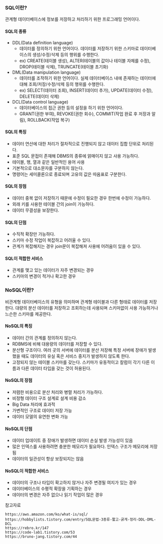 ### SQL이란? 
관계형 데이터베이스에 정보를 저장하고 처리하기 위한 프로그래밍 언어이다.

#### SQL의 종류
- DDL(Data definition language)
  - 데이터를 정의하기 위한 언어이다. 데이터를 저장하기 위한 스키마로 데이터베이스의 생성/수정/삭제 등의 행위를 수행한다.
  - ex) CREATE(테이블 생성), ALTER(테이블의 값이나 테이블 자체를 수정), DROP(테이블 삭제), TRUNCATE(테이블 초기화)
- DML(Data manipulation language)
  - 데이터를 조작하기 위한 언어이다. 실제 데이터베이스 내에 존재하는 데이터에 대해 조회/저장/수정/삭제 등의 행위를 수행한다.
  - ex) SELECT(데이터 조회), INSERT(데이터 추가), UPDATE(데이터 수정), DELETE(데이터 삭제)
- DCL(Data control language)
  - 데이터베이스의 접근 권한 등의 설정을 하기 위한 언어이다.
  - GRANT(권한 부여), REVOKE(권한 회수), COMMIT(작업 완료 후 저장과 알림), ROLLBACK(작업 복구)
  
#### SQL의 특징
- 데이터 연산에 대한 처리가 절차적으로 진행되지 않고 데이터 집합 단위로 처리된다.
- 표준 SQL 문접이 존재해 DBMS의 종류에 얽매이지 않고 사용 가능하다.
- 테이블, 행, 열과 같은 일반적인 용어 사용
- 기본적으로 대소문자를 구분하지 않는다.
- 명령어는 세미콜론으로 종료되며 고유의 값은 따옴표로 구분한다.
  
#### SQL의 장점
- 데이터 중복 없이 저장하기 때문에 수정이 필요한 경우 한번에 수정이 가능하다.
- 외래 키를 사용한 테이블 간의 join이 가능하다.
- 데이터 무결성을 보장한다.

#### SQL의 단점
- 수직적 확장만 가능하다.
- 스키마 수정 작업이 복잡하고 어려울 수 있다.
- 관계가 복잡해지는 경우 join문이 복잡해져 사용에 어려움이 있을 수 있다.

#### SQL이 적합한 서비스
- 관계를 맺고 있는 데이터가 자주 변경되는 경우
- 스키마의 변경이 적거나 확고한 경우
  
### NoSQL이란?
비관계형 데이터베이스의 유형을 의미하며 관계형 테이블과 다른 형태로 데이터를 저장한다. 대량의 분산 데이터를 저장하고 조회하는데 사용되며 스키마없이 사용 가능하거나 느슨한 스키마를 제공한다.

#### NoSQL의 특징
- 데이터 간의 관계를 정의하지 않는다.
- RDBMS에 비해 대용량의 데이터를 저장할 수 있다.
- 분산형 구조이다. 여러 곳의 서버에 데이터를 분산 저장해 특정 서버에 장애가 발생했을 때도 데이터의 유실 혹은 서비스 중지가 발생하지 않도록 한다.
- 고정되지 않는 테이블 스키마를 갖는다. 스키마가 유동적이고 칼럼이 각기 다른 이름과 다른 데이터 타입을 갖는 것이 허용된다.

#### NoSQL의 장점
- 저렴한 비용으로 분산 처리와 병렬 처리가 가능하다.
- 비정형 데이터 구조 설계로 설계 비용 감소
- Big Data 처리에 효과적
- 가변적인 구조로 데이터 저장 가능
- 데이터 모델의 유연한 변화 가능

#### NoSQL의 단점
- 데이터 업데이트 중 장애가 발생하면 데이터 손실 발생 가능성이 있음
- 많은 인덱스를 사용하려면 충분한 메모리가 필요하다. 인덱스 구조가 메모리에 저장됨
- 데이터의 일관성이 항상 보장되지는 않음

#### NoSQL이 적합한 서비스
- 데이터의 구조나 타입이 확고하지 않거나 자주 변경될 여지가 있는 경우
- 데이터베이스의 수평적 확장을 기획하는 경우
- 데이터의 변경은 자주 없으나 읽기 작업이 많은 경우


참고자료
```
https://aws.amazon.com/ko/what-is/sql/
https://hobbylists.tistory.com/entry/SQL문법-3종류-짧고-굵게-정리-DDL-DML-DCL
https://rebro.kr/147
https://code-lab1.tistory.com/53
https://bruno-jang.tistory.com/44
```
